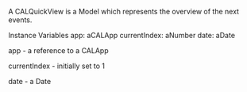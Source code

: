 A CALQuickView is a Model which represents the overview of the next events. 

Instance Variables
	app:			aCALApp 
	currentIndex:	aNumber 
	date:			aDate 
				
app
	- a reference to a CALApp 

currentIndex
	- initially set to 1

date
	- a Date 